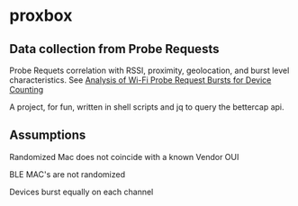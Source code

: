 # proxbox
## Data collection from  Probe Requests
Probe Requets correlation with RSSI, proximity, geolocation, and burst level characteristics.  See [Analysis of Wi-Fi Probe Request Bursts for Device Counting](https://scholarworks.calstate.edu/downloads/8w32rd03r)

A project, for fun, written in shell scripts and jq to query the bettercap api. 

## Assumptions
Randomized Mac does not coincide with a known Vendor OUI

BLE MAC's are not randomized

Devices burst equally on each channel

